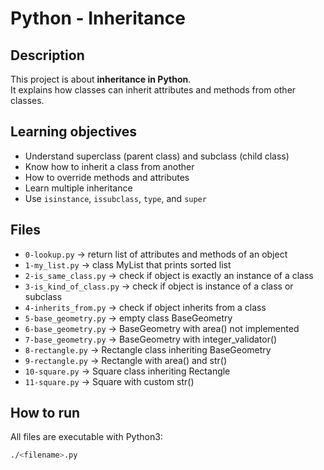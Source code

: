 # Python - Inheritance

## Description
This project is about **inheritance in Python**.  
It explains how classes can inherit attributes and methods from other classes.

## Learning objectives
- Understand superclass (parent class) and subclass (child class)
- Know how to inherit a class from another
- How to override methods and attributes
- Learn multiple inheritance
- Use `isinstance`, `issubclass`, `type`, and `super`

## Files
- `0-lookup.py` → return list of attributes and methods of an object
- `1-my_list.py` → class MyList that prints sorted list
- `2-is_same_class.py` → check if object is exactly an instance of a class
- `3-is_kind_of_class.py` → check if object is instance of a class or subclass
- `4-inherits_from.py` → check if object inherits from a class
- `5-base_geometry.py` → empty class BaseGeometry
- `6-base_geometry.py` → BaseGeometry with area() not implemented
- `7-base_geometry.py` → BaseGeometry with integer_validator()
- `8-rectangle.py` → Rectangle class inheriting BaseGeometry
- `9-rectangle.py` → Rectangle with area() and str()
- `10-square.py` → Square class inheriting Rectangle
- `11-square.py` → Square with custom str()

## How to run
All files are executable with Python3:
```bash
./<filename>.py
